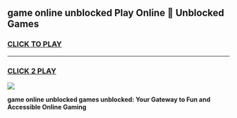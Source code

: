 
## game online unblocked Play Online 👋 Unblocked Games
<h3>
<a href="https://premium.freeplayer.one?title=game_online_unblocked&ref=19F">CLICK TO PLAY</a></h3>
<hr>

<h3>
<a href="https://premium.freeplayer.one?title=game_online_unblocked&ref=19F">CLICK 2 PLAY</a>
  
</h3>

<a href="https://premium.freeplayer.one?title=game_online_unblocked&ref=19F"><img src="https://clearcache.store/games.png"></a>


**game online unblocked games unblocked: Your Gateway to Fun and Accessible Online Gaming**

